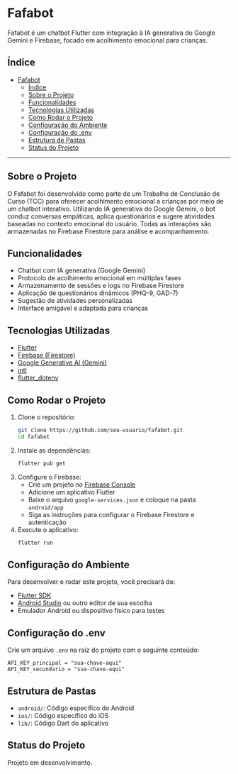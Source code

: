 # Fafabot

Fafabot é um chatbot Flutter com integração à IA generativa do Google Gemini e Firebase, focado em acolhimento emocional para crianças.

## Índice

- [Fafabot](#fafabot)
  - [Índice](#índice)
  - [Sobre o Projeto](#sobre-o-projeto)
  - [Funcionalidades](#funcionalidades)
  - [Tecnologias Utilizadas](#tecnologias-utilizadas)
  - [Como Rodar o Projeto](#como-rodar-o-projeto)
  - [Configuração do Ambiente](#configuração-do-ambiente)
  - [Configuração do .env](#configuração-do-env)
  - [Estrutura de Pastas](#estrutura-de-pastas)
  - [Status do Projeto](#status-do-projeto)

---

## Sobre o Projeto

O Fafabot foi desenvolvido como parte de um Trabalho de Conclusão de Curso (TCC) para oferecer acolhimento emocional a crianças por meio de um chatbot interativo. Utilizando IA generativa do Google Gemini, o bot conduz conversas empáticas, aplica questionários e sugere atividades baseadas no contexto emocional do usuário. Todas as interações são armazenadas no Firebase Firestore para análise e acompanhamento.

## Funcionalidades

- Chatbot com IA generativa (Google Gemini)
- Protocolo de acolhimento emocional em múltiplas fases
- Armazenamento de sessões e logs no Firebase Firestore
- Aplicação de questionários dinâmicos (PHQ-9, GAD-7)
- Sugestão de atividades personalizadas
- Interface amigável e adaptada para crianças

## Tecnologias Utilizadas

- [Flutter](https://flutter.dev/)
- [Firebase (Firestore)](https://firebase.google.com/)
- [Google Generative AI (Gemini)](https://ai.google.dev/)
- [intl](https://pub.dev/packages/intl)
- [flutter_dotenv](https://pub.dev/packages/flutter_dotenv)

## Como Rodar o Projeto

1. Clone o repositório:
   ```sh
   git clone https://github.com/seu-usuario/fafabot.git
   cd fafabot
   ```
2. Instale as dependências:
   ```sh
   flutter pub get
   ```
3. Configure o Firebase:
   - Crie um projeto no [Firebase Console](https://console.firebase.google.com/)
   - Adicione um aplicativo Flutter
   - Baixe o arquivo `google-services.json` e coloque na pasta `android/app`
   - Siga as instruções para configurar o Firebase Firestore e autenticação
4. Execute o aplicativo:
   ```sh
   flutter run
   ```

## Configuração do Ambiente

Para desenvolver e rodar este projeto, você precisará de:

- [Flutter SDK](https://flutter.dev/docs/get-started/install)
- [Android Studio](https://developer.android.com/studio) ou outro editor de sua escolha
- Emulador Android ou dispositivo físico para testes

## Configuração do .env

Crie um arquivo `.env` na raiz do projeto com o seguinte conteúdo:

```
API_KEY_principal = "sua-chave-aqui"
API_KEY_secundario = "sua-chave-aqui"
```

## Estrutura de Pastas

- `android/`: Código específico do Android
- `ios/`: Código específico do iOS
- `lib/`: Código Dart do aplicativo

## Status do Projeto

Projeto em desenvolvimento.
